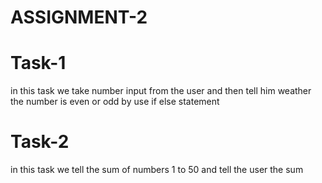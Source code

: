 # ASSIGNMENT-2
# Task-1
in this task we take number input from the user and then tell him weather the number is even or odd 
by use if else statement 
# Task-2 
in this task we tell the sum of numbers 1 to 50 and tell the user the sum 
